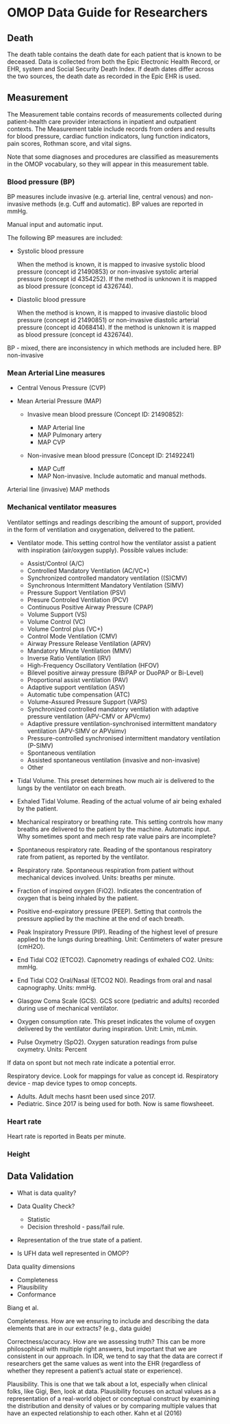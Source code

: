 # OMOP Data Guide for Researchers

## Death

The death table contains the death date for each patient that is known to be deceased. Data is collected from both the Epic Electronic Health Record, or EHR, system and Social Security Death Index. If death dates differ across the two sources, the death date as recorded in the Epic EHR is used.

## Measurement

The Measurement table contains records of measurements collected during patient-health care provider interactions in inpatient and outpatient contexts. The Measurement table include records from orders and results for blood pressure, cardiac function indicators, lung function indicators, pain scores, Rothman score, and vital signs.

Note that some diagnoses and procedures are classified as measurements in the OMOP vocabulary, so they will appear in this measurement table.

### Blood pressure (BP)

BP measures include invasive (e.g. arterial line, central venous) and non-invasive methods (e.g. Cuff and automatic). BP values are reported in mmHg.

Manual input and automatic input.

The following BP measures are included:

- Systolic blood pressure
  
  When the method is known, it is mapped to invasive systolic blood pressure (concept id 21490853) or non-invasive systolic arterial pressure (concept id 4354252). If the method is unknown it is mapped as blood pressure (concept id 4326744).

- Diastolic blood pressure

  When the method is known, it is mapped to invasive diastolic blood pressure (concept id 21490851) or non-invasive diastolic arterial pressure (concept id 4068414). If the method is unknown it is mapped as blood pressure (concept id 4326744).

BP - mixed, there are inconsistency in which methods are included here.
BP non-invasive

### Mean Arterial Line measures

- Central Venous Pressure (CVP)

- Mean Arterial Pressure (MAP)

  - Invasive mean blood pressure (Concept ID: 21490852):
    - MAP Arterial line
    - MAP Pulmonary artery
    - MAP CVP

  - Non-invasive mean blood pressure (Concept ID: 21492241)
    - MAP Cuff
    - MAP Non-invasive. Include automatic and manual methods.

Arterial line (invasive)
MAP methods

### Mechanical ventilator measures

Ventilator settings and readings describing the amount of support, provided in the form of ventilation and oxygenation, delivered to the patient.

- Ventilator mode. This setting control how the ventilator assist a patient with inspiration (air/oxygen supply). Possible values include:
  - Assist/Control (A/C)
  - Controlled Mandatory Ventilation (AC/VC+)
  - Synchronized controlled mandatory ventilation ((S)CMV)
  - Synchronous Intermittent Mandatory Ventilation (SIMV)
  - Pressure Support Ventilation (PSV)
  - Presure Controled Ventilation (PCV)
  - Continuous Positive Airway Pressure (CPAP)
  - Volume Support (VS)
  - Volume Control (VC)
  - Volume Control plus (VC+)
  - Control Mode Ventilation (CMV)
  - Airway Pressure Release Ventilation (APRV)
  - Mandatory Minute Ventilation (MMV)
  - Inverse Ratio Ventilation (IRV)
  - High-Frequency Oscillatory Ventilation (HFOV)
  - Bilevel positive airway pressure (BiPAP or DuoPAP or Bi-Level)
  - Proportional assist ventilation (PAV)
  - Adaptive support ventilation (ASV)
  - Automatic tube compensation (ATC)
  - Volume-Assured Pressure Support (VAPS)
  - Synchronized controlled mandatory ventilation with adaptive pressure ventilation (APV-CMV or APVcmv)
  - Adaptive pressure ventilation-synchronised intermittent mandatory ventilation (APV-SIMV or APVsimv)
  - Pressure-controlled synchronised intermittent mandatory ventilation (P-SIMV)
  - Spontaneous ventilation
  - Assisted spontaneous ventilation (invasive and non-invasive)
  - Other

- Tidal Volume. This preset determines how much air is delivered to the lungs by the ventilator on each breath.

- Exhaled Tidal Volume. Reading of the actual volume of air being exhaled by the patient.

- Mechanical respiratory or breathing rate. This setting controls how many breaths are delivered to the patient by the machine. Automatic input. Why sometimes spont and mech resp rate value pairs are incomplete?

- Spontaneous respiratory rate. Reading of the spontanous respiratory rate from patient, as reported by the ventilator.

- Respiratory rate. Spontaneous respiration from patient without mechanical devices involved. Units: breaths per minute.

- Fraction of inspired oxygen (FiO2). Indicates the concentration of oxygen that is being inhaled by the patient.

- Positive end-expiratory pressure (PEEP). Setting that controls the pressure applied by the machine at the end of each breath.

- Peak Inspiratory Pressure (PIP). Reading of the highest level of presure applied to the lungs during breathing. Unit: Centimeters of water presure (cmH2O).

- End Tidal CO2 (ETCO2). Capnometry readings of exhaled CO2. Units: mmHg.

- End Tidal CO2 Oral/Nasal (ETCO2 NO). Readings from oral and nasal capnography. Units: mmHg.

- Glasgow Coma Scale (GCS). GCS score (pediatric and adults) recorded during use of mechanical ventilator.

- Oxygen consumption rate. This preset indicates the volume of oxygen delivered by the ventilator during inspiration. Unit: Lmin, mLmin.

- Pulse Oxymetry (SpO2). Oxygen saturation readings from pulse oxymetry. Units: Percent

If data on spont but not mech rate indicate a potential error.

Respiratory device. Look for mappings for value as concept id.
Respiratory device - map device types to omop concepts.

- Adults. Adult mechs hasnt been used since 2017.
- Pediatric. Since 2017 is being used for both. Now is same flowsheeet.

### Heart rate

Heart rate is reported in Beats per minute.

### Height

## Data Validation

- What is data quality?

- Data Quality Check?

  - Statistic
  - Decision threshold - pass/fail rule.

- Representation of the true state of a patient.
- Is UFH data well represented in OMOP?

Data quality dimensions

- Completeness
- Plausibility
- Conformance

Biang et al.

Completeness. How are we ensuring to include and describing the data elements that are in our extracts? (e.g., data guide)

Correctness/accuracy. How are we assessing truth? This can be more philosophical with multiple right answers, but important that we are consistent in our approach. In IDR, we tend to say that the data are correct if researchers get the same values as went into the EHR (regardless of whether they represent a patient’s actual state or experience).

Plausibility. This is one that we talk about a lot, especially when clinical folks, like Gigi, Ben, look at data. Plausibility focuses on actual values as a representation of a real-world object or conceptual construct by examining the distribution and density of values or by comparing multiple values that have an expected relationship to each other. Kahn et al (2016)
